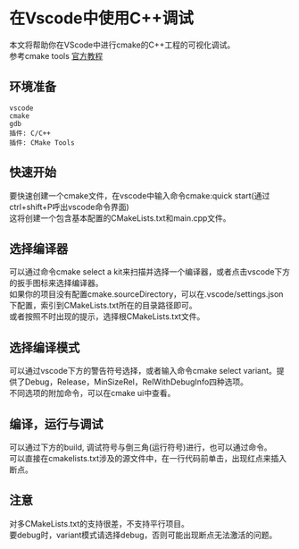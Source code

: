 # 在Vscode中使用C++调试
本文将帮助你在VScode中进行cmake的C++工程的可视化调试。  
参考cmake tools [官方教程](https://code.visualstudio.com/docs/cpp/CMake-linux)
## 环境准备
```
vscode
cmake
gdb
插件: C/C++
插件: CMake Tools
```
## 快速开始
要快速创建一个cmake文件，在vscode中输入命令cmake:quick start(通过ctrl+shift+P呼出vscode命令界面)  
这将创建一个包含基本配置的CMakeLists.txt和main.cpp文件。  
## 选择编译器
可以通过命令cmake select a kit来扫描并选择一个编译器，或者点击vscode下方的扳手图标来选择编译器。  
如果你的项目没有配置cmake.sourceDirectory，可以在.vscode/settings.json下配置，索引到CMakeLists.txt所在的目录路径即可。  
或者按照不时出现的提示，选择根CMakeLists.txt文件。  
## 选择编译模式
可以通过vscode下方的警告符号选择，或者输入命令cmake select variant。提供了Debug，Release，MinSizeRel，RelWithDebugInfo四种选项。  
不同选项的附加命令，可以在cmake ui中查看。  
## 编译，运行与调试
可以通过下方的build, 调试符号与倒三角(运行符号)进行，也可以通过命令。  
可以直接在cmakelists.txt涉及的源文件中，在一行代码前单击，出现红点来插入断点。  
## 注意
对多CMakeLists.txt的支持很差，不支持平行项目。  
要debug时，variant模式请选择debug，否则可能出现断点无法激活的问题。  